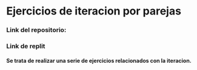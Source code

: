 # Ejercicios de iteracion por parejas
### Link del repositorio:
### Link de replit
#### Se trata de realizar una serie de ejercicios relacionados con la iteracion.

